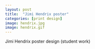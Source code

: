```yaml
---
layout: post
title:  "Jimi Hendrix poster"
categories: [print design]
image: hendrix.jpg
image: hendrix.gif
---
```


Jimi Hendrix poster design (student work)